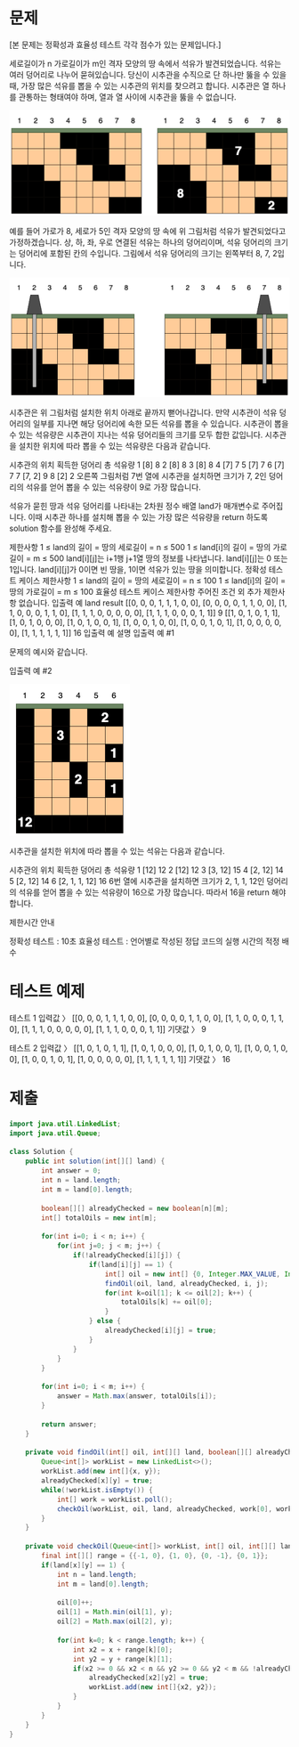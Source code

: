 # 문제
[본 문제는 정확성과 효율성 테스트 각각 점수가 있는 문제입니다.]

세로길이가 n 가로길이가 m인 격자 모양의 땅 속에서 석유가 발견되었습니다. 석유는 여러 덩어리로 나누어 묻혀있습니다. 당신이 시추관을 수직으로 단 하나만 뚫을 수 있을 때, 가장 많은 석유를 뽑을 수 있는 시추관의 위치를 찾으려고 합니다. 시추관은 열 하나를 관통하는 형태여야 하며, 열과 열 사이에 시추관을 뚫을 수 없습니다.

![1](imgs/find_oil.1.png)

예를 들어 가로가 8, 세로가 5인 격자 모양의 땅 속에 위 그림처럼 석유가 발견되었다고 가정하겠습니다. 상, 하, 좌, 우로 연결된 석유는 하나의 덩어리이며, 석유 덩어리의 크기는 덩어리에 포함된 칸의 수입니다. 그림에서 석유 덩어리의 크기는 왼쪽부터 8, 7, 2입니다.

![2](imgs/find_oil.2.png)

시추관은 위 그림처럼 설치한 위치 아래로 끝까지 뻗어나갑니다. 만약 시추관이 석유 덩어리의 일부를 지나면 해당 덩어리에 속한 모든 석유를 뽑을 수 있습니다. 시추관이 뽑을 수 있는 석유량은 시추관이 지나는 석유 덩어리들의 크기를 모두 합한 값입니다. 시추관을 설치한 위치에 따라 뽑을 수 있는 석유량은 다음과 같습니다.

시추관의 위치	획득한 덩어리	총 석유량
1	[8]	8
2	[8]	8
3	[8]	8
4	[7]	7
5	[7]	7
6	[7]	7
7	[7, 2]	9
8	[2]	2
오른쪽 그림처럼 7번 열에 시추관을 설치하면 크기가 7, 2인 덩어리의 석유를 얻어 뽑을 수 있는 석유량이 9로 가장 많습니다.

석유가 묻힌 땅과 석유 덩어리를 나타내는 2차원 정수 배열 land가 매개변수로 주어집니다. 이때 시추관 하나를 설치해 뽑을 수 있는 가장 많은 석유량을 return 하도록 solution 함수를 완성해 주세요.

제한사항
1 ≤ land의 길이 = 땅의 세로길이 = n ≤ 500
1 ≤ land[i]의 길이 = 땅의 가로길이 = m ≤ 500
land[i][j]는 i+1행 j+1열 땅의 정보를 나타냅니다.
land[i][j]는 0 또는 1입니다.
land[i][j]가 0이면 빈 땅을, 1이면 석유가 있는 땅을 의미합니다.
정확성 테스트 케이스 제한사항
1 ≤ land의 길이 = 땅의 세로길이 = n ≤ 100
1 ≤ land[i]의 길이 = 땅의 가로길이 = m ≤ 100
효율성 테스트 케이스 제한사항
주어진 조건 외 추가 제한사항 없습니다.
입출력 예
land	result
[[0, 0, 0, 1, 1, 1, 0, 0], [0, 0, 0, 0, 1, 1, 0, 0], [1, 1, 0, 0, 0, 1, 1, 0], [1, 1, 1, 0, 0, 0, 0, 0], [1, 1, 1, 0, 0, 0, 1, 1]]	9
[[1, 0, 1, 0, 1, 1], [1, 0, 1, 0, 0, 0], [1, 0, 1, 0, 0, 1], [1, 0, 0, 1, 0, 0], [1, 0, 0, 1, 0, 1], [1, 0, 0, 0, 0, 0], [1, 1, 1, 1, 1, 1]]	16
입출력 예 설명
입출력 예 #1

문제의 예시와 같습니다.

입출력 예 #2

![3](imgs/find_oil.3.png)

시추관을 설치한 위치에 따라 뽑을 수 있는 석유는 다음과 같습니다.

시추관의 위치	획득한 덩어리	총 석유량
1	[12]	12
2	[12]	12
3	[3, 12]	15
4	[2, 12]	14
5	[2, 12]	14
6	[2, 1, 1, 12]	16
6번 열에 시추관을 설치하면 크기가 2, 1, 1, 12인 덩어리의 석유를 얻어 뽑을 수 있는 석유량이 16으로 가장 많습니다. 따라서 16을 return 해야 합니다.

제한시간 안내

정확성 테스트 : 10초
효율성 테스트 : 언어별로 작성된 정답 코드의 실행 시간의 적정 배수

# 테스트 예제
테스트 1
입력값 〉	[[0, 0, 0, 1, 1, 1, 0, 0], [0, 0, 0, 0, 1, 1, 0, 0], [1, 1, 0, 0, 0, 1, 1, 0], [1, 1, 1, 0, 0, 0, 0, 0], [1, 1, 1, 0, 0, 0, 1, 1]]
기댓값 〉	9

테스트 2
입력값 〉	[[1, 0, 1, 0, 1, 1], [1, 0, 1, 0, 0, 0], [1, 0, 1, 0, 0, 1], [1, 0, 0, 1, 0, 0], [1, 0, 0, 1, 0, 1], [1, 0, 0, 0, 0, 0], [1, 1, 1, 1, 1, 1]]
기댓값 〉	16



# 제출
```java
import java.util.LinkedList;
import java.util.Queue;

class Solution {
    public int solution(int[][] land) {
        int answer = 0;
        int n = land.length;
        int m = land[0].length;

        boolean[][] alreadyChecked = new boolean[n][m];
        int[] totalOils = new int[m];

        for(int i=0; i < n; i++) {
            for(int j=0; j < m; j++) {
                if(!alreadyChecked[i][j]) {
                    if(land[i][j] == 1) {
                        int[] oil = new int[] {0, Integer.MAX_VALUE, Integer.MIN_VALUE};
                        findOil(oil, land, alreadyChecked, i, j);
                        for(int k=oil[1]; k <= oil[2]; k++) {
                            totalOils[k] += oil[0];
                        }
                    } else {
                        alreadyChecked[i][j] = true;
                    }
                }
            }
        }

        for(int i=0; i < m; i++) {
            answer = Math.max(answer, totalOils[i]);
        }

        return answer;
    }

    private void findOil(int[] oil, int[][] land, boolean[][] alreadyChecked, int x, int y) {
        Queue<int[]> workList = new LinkedList<>();
        workList.add(new int[]{x, y});
        alreadyChecked[x][y] = true;
        while(!workList.isEmpty()) {
            int[] work = workList.poll();
            checkOil(workList, oil, land, alreadyChecked, work[0], work[1]);
        }
    }

    private void checkOil(Queue<int[]> workList, int[] oil, int[][] land, boolean[][] alreadyChecked, int x, int y) {
        final int[][] range = {{-1, 0}, {1, 0}, {0, -1}, {0, 1}};
        if(land[x][y] == 1) {
            int n = land.length;
            int m = land[0].length;

            oil[0]++;
            oil[1] = Math.min(oil[1], y);
            oil[2] = Math.max(oil[2], y);

            for(int k=0; k < range.length; k++) {
                int x2 = x + range[k][0];
                int y2 = y + range[k][1];
                if(x2 >= 0 && x2 < n && y2 >= 0 && y2 < m && !alreadyChecked[x2][y2]) {
                    alreadyChecked[x2][y2] = true;
                    workList.add(new int[]{x2, y2});
                }
            }
        }
    }
}
```